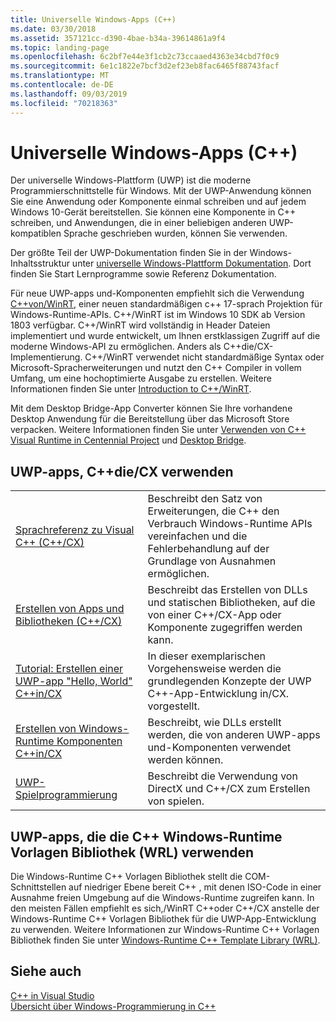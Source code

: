 ```yaml
---
title: Universelle Windows-Apps (C++)
ms.date: 03/30/2018
ms.assetid: 357121cc-d390-4bae-b34a-39614861a9f4
ms.topic: landing-page
ms.openlocfilehash: 6c2bf7e44e3f1cb2c73ccaaed4363e34cbd7f0c9
ms.sourcegitcommit: 6e1c1822e7bcf3d2ef23eb8fac6465f88743facf
ms.translationtype: MT
ms.contentlocale: de-DE
ms.lasthandoff: 09/03/2019
ms.locfileid: "70218363"
---
```

# <a name="universal-windows-apps-c"></a>Universelle Windows-Apps (C++)

Der universelle Windows-Plattform (UWP) ist die moderne Programmierschnittstelle für Windows. Mit der UWP-Anwendung können Sie eine Anwendung oder Komponente einmal schreiben und auf jedem Windows 10-Gerät bereitstellen. Sie können eine Komponente in C++ schreiben, und Anwendungen, die in einer beliebigen anderen UWP-kompatiblen Sprache geschrieben wurden, können Sie verwenden.

Der größte Teil der UWP-Dokumentation finden Sie in der Windows-Inhaltsstruktur unter [universelle Windows-Plattform Dokumentation](/windows/uwp/). Dort finden Sie Start Lernprogramme sowie Referenz Dokumentation. 

Für neue UWP-apps und-Komponenten empfiehlt sich die Verwendung [ C++von/WinRT](/windows/uwp/cpp-and-winrt-apis/), einer neuen standardmäßigen c++ 17-sprach Projektion für Windows-Runtime-APIs. C++/WinRT ist im Windows 10 SDK ab Version 1803 verfügbar. C++/WinRT wird vollständig in Header Dateien implementiert und wurde entwickelt, um Ihnen erstklassigen Zugriff auf die moderne Windows-API zu ermöglichen. Anders als C++die/CX-Implementierung. C++/WinRT verwendet nicht standardmäßige Syntax oder Microsoft-Spracherweiterungen und nutzt den C++ Compiler in vollem Umfang, um eine hochoptimierte Ausgabe zu erstellen. Weitere Informationen finden Sie unter [Introduction to C++/WinRT](/windows/uwp/cpp-and-winrt-apis/intro-to-using-cpp-with-winrt).

Mit dem Desktop Bridge-App Converter können Sie Ihre vorhandene Desktop Anwendung für die Bereitstellung über das Microsoft Store verpacken. Weitere Informationen finden Sie unter [Verwenden von C++ Visual Runtime in Centennial Project](https://blogs.msdn.microsoft.com/vcblog/2016/07/07/using-visual-c-runtime-in-centennial-project) und [Desktop Bridge](/windows/uwp/porting/desktop-to-uwp-root).

## <a name="uwp-apps-that-use-ccx"></a>UWP-apps, C++die/CX verwenden

|||
|-|-|
|[Sprachreferenz zu Visual C++ (C++/CX)](visual-c-language-reference-c-cx.md)|Beschreibt den Satz von Erweiterungen, die C++ den Verbrauch Windows-Runtime APIs vereinfachen und die Fehlerbehandlung auf der Grundlage von Ausnahmen ermöglichen.|
|[Erstellen von Apps und Bibliotheken (C++/CX)](building-apps-and-libraries-c-cx.md)|Beschreibt das Erstellen von DLLs und statischen Bibliotheken, auf die von einer C++/CX-App oder Komponente zugegriffen werden kann.|
|[Tutorial: Erstellen einer UWP-app "Hello, World" C++in/CX](/windows/uwp/get-started/create-a-basic-windows-10-app-in-cpp)|In dieser exemplarischen Vorgehensweise werden die grundlegenden Konzepte der UWP C++-App-Entwicklung in/CX. vorgestellt. |
|[Erstellen von Windows-Runtime Komponenten C++in/CX](/windows/uwp/winrt-components/creating-windows-runtime-components-in-cpp)|Beschreibt, wie DLLs erstellt werden, die von anderen UWP-apps und-Komponenten verwendet werden können.|
|[UWP-Spielprogrammierung](/windows/uwp/gaming/)|Beschreibt die Verwendung von DirectX und C++/CX zum Erstellen von spielen.|

## <a name="uwp-apps-that-use-the-windows-runtime-c-template-library-wrl"></a>UWP-apps, die die C++ Windows-Runtime Vorlagen Bibliothek (WRL) verwenden

Die Windows-Runtime C++ Vorlagen Bibliothek stellt die COM-Schnittstellen auf niedriger Ebene bereit C++ , mit denen ISO-Code in einer Ausnahme freien Umgebung auf die Windows-Runtime zugreifen kann. In den meisten Fällen empfiehlt es sich,/WinRT C++oder C++/CX anstelle der Windows-Runtime C++ Vorlagen Bibliothek für die UWP-App-Entwicklung zu verwenden. Weitere Informationen zur Windows-Runtime C++ Vorlagen Bibliothek finden Sie unter [Windows-Runtime C++ Template Library (WRL)](wrl/windows-runtime-cpp-template-library-wrl.md).

## <a name="see-also"></a>Siehe auch

[C++ in Visual Studio](../overview/visual-cpp-in-visual-studio.md)<br/>
[Übersicht über Windows-Programmierung in C++](../windows/overview-of-windows-programming-in-cpp.md)<br/>